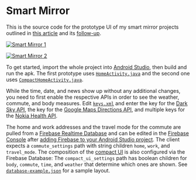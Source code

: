 # Smart Mirror

This is the source code for the prototype UI of my smart mirror projects outlined in
[this article](https://medium.com/@maxbraun/my-bathroom-mirror-is-smarter-than-yours-94b21c6671ba)
and its [follow-up](https://medium.com/@maxbraun/smarter-mirrors-and-how-theyre-made-327997b9eff7).

[![Smart Mirror 1](mirror-1.jpg)](https://medium.com/@maxbraun/my-bathroom-mirror-is-smarter-than-yours-94b21c6671ba)

[![Smart Mirror 2](mirror-2.jpg)](https://medium.com/@maxbraun/smarter-mirrors-and-how-theyre-made-327997b9eff7)

To get started, import the whole project into
[Android Studio](http://developer.android.com/tools/studio/index.html), then build and run the apk.
The first prototype uses
[`HomeActivity.java`](app/src/main/java/net/maxbraun/mirror/HomeActivity.java) and the second one
uses [`CompactHomeActivity.java`](app/src/main/java/net/maxbraun/mirror/CompactHomeActivity.java).

While the time, date, and news show up without any additional changes, you need to first enable the
respective APIs in order to see the weather, commute, and body measures. Edit
[`keys.xml`](app/src/main/res/values/keys.xml) and enter the key for the
[Dark Sky API](https://darksky.net/dev/), the key for the
[Google Maps Directions API](https://developers.google.com/maps/documentation/directions/start), and
multiple keys for the [Nokia Health API](https://developer.health.nokia.com/oauth2/).

The home and work addresses and the travel mode for the commute are pulled from a
[Firebase Realtime Database](https://firebase.google.com/docs/database/) and can be edited in the
[Firebase Console](https://console.firebase.google.com/) after
[adding Firebase to your Android Studio project](https://firebase.google.com/docs/android/setup).
The client expects a `commute_settings` path with string children `home`, `work`, and `travel_mode`.
The composition of the [compact UI](app/src/main/java/net/maxbraun/mirror/CompactHomeActivity.java)
is also configured via the Firebase Database: The `compact_ui_settings` path has boolean children
for `body`, `commute`, `time`, and `weather` that determine which ones are shown. See
[`database-example.json`](database-example.json) for a sample layout.
